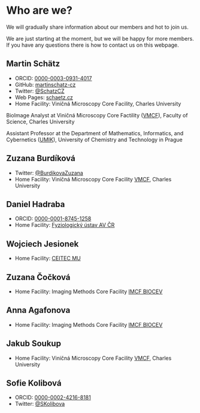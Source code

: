 # Who are we?

We will gradually share information about our members and hot to join us.

We are just starting at the moment, but we will be happy for more members. If you have any questions there is how to contact us on this webpage.

## Martin Schätz
 - ORCID: [0000-0003-0931-4017](https://orcid.org/0000-0003-0931-4017)
 - GitHub: [martinschatz-cz](https://github.com/martinschatz-cz)
 - Twitter: [@SchatzCZ](https://twitter.com/schatzcz)
 - Web Pages: [schaetz.cz](https://www.schaetz.cz/)
 - Home Facility: Viničná Microscopy Core Facility, Charles University

BioImage Analyst at Viničná Microscopy Core Factility ([VMCF](https://www.natur.cuni.cz/biology/service/laboratory-of-confocal-and-fluorescence-microscopy?set_language=en)), Faculty of Science, Charles University

Assistant Professor at the Department of Mathematics, Informatics, and Cybernetics ([UMIK](https://umik.vscht.cz/)), University of Chemistry and Technology in Prague

## Zuzana Burdíková
 - Twitter: [@BurdikovaZuzana](https://twitter.com/BurdikovaZuzana)
 - Home Facility: Viničná Microscopy Core Facility [VMCF](https://www.natur.cuni.cz/biology/service/laboratory-of-confocal-and-fluorescence-microscopy?set_language=en), Charles University

## Daniel Hadraba
- ORCID: [0000-0001-8745-1258](https://orcid.org/0000-0001-8745-1258)
- Home Facility: [Fyziologický ústav AV ČR](https://www.fgu.cas.cz/departments/biomatematika)

## Wojciech Jesionek
- Home Facility: [CEITEC MU](https://www.ceitec.cz/wojciech-krzysztof-jesionek-m-sc-ph-d/u93066?page=publication)

## Zuzana Čočková
- Home Facility: Imaging Methods Core Facility [IMCF BIOCEV](https://imcf.natur.cuni.cz/IMCF/team/)

## Anna Agafonova
- Home Facility: Imaging Methods Core Facility [IMCF BIOCEV](https://imcf.natur.cuni.cz/IMCF/team/)

## Jakub Soukup
- Home Facility: Viničná Microscopy Core Facility [VMCF](https://www.natur.cuni.cz/biology/service/laboratory-of-confocal-and-fluorescence-microscopy?set_language=en), Charles University

## Sofie Kolibová
 - ORCID: [0000-0002-4216-8181](https://orcid.org/0000-0002-4216-8181)
 - Twitter: [@SKolibova](https://twitter.com/SKolibova) 
